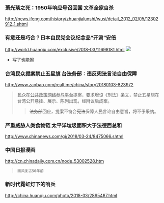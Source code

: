 ### 萧光琰之死：1950年响应号召回国 文革全家自杀
http://news.ifeng.com/history/zhuanjialunshi/wusi/detail_2012_02/05/12302912_1.shtml
### 有意还是巧合？日本自民党会议纪念品“开涮”安倍
http://world.huanqiu.com/exclusive/2018-03/11698181.html
![](http://himg2.huanqiu.com/attachment2010/2018/0327/08/50/20180327085017679.jpg)
- 写了也能擦
### 台湾民众提案禁止五星旗 台~~法务部~~︰违反~~宪法~~言论自由保障
http://www.zaobao.com/realtime/china/story20180103-823972
>民众在<u>公共政策网络参与平台</u>提案，要求增设《刑法》条文，禁止五星旗在台湾公开悬挂、展示、陈列出现，经附议后成案。
>>~~法务部~~回应，提案不符合~~宪法~~保障人民言论自由意旨，将不予采纳。
### 严重威胁人类食物链 太平洋垃圾面积大于法德西总和
http://www.chinanews.com/gj/2018/03-24/8475066.shtml
### 中国日报漫画
http://cn.chinadaily.com.cn/node_53002528.htm
>`画风复古50年前`
### 新时代霓虹灯下的哨兵
http://china.huanqiu.com/photo/2018-03/2895487.html